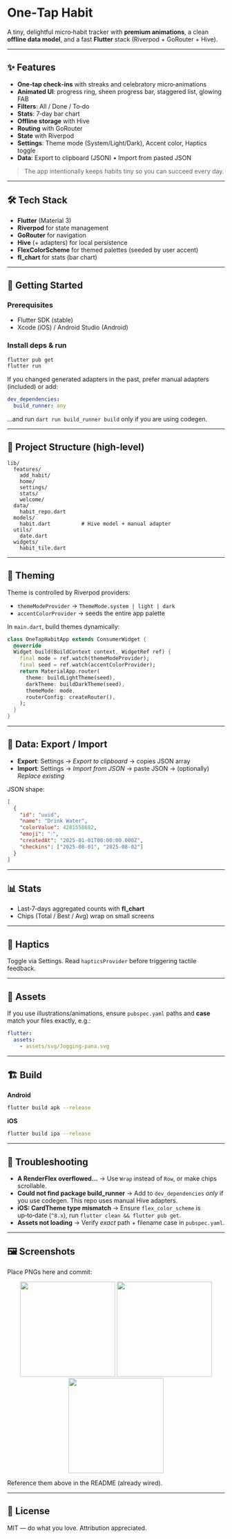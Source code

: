 # One‑Tap Habit

A tiny, delightful micro‑habit tracker with **premium animations**, a clean **offline data model**, and a fast **Flutter** stack (Riverpod + GoRouter + Hive).


---

## ✨ Features

* **One‑tap check‑ins** with streaks and celebratory micro‑animations
* **Animated UI**: progress ring, sheen progress bar, staggered list, glowing FAB
* **Filters**: All / Done / To‑do
* **Stats**: 7‑day bar chart
* **Offline storage** with Hive
* **Routing** with GoRouter
* **State** with Riverpod
* **Settings**: Theme mode (System/Light/Dark), Accent color, Haptics toggle
* **Data**: Export to clipboard (JSON) • Import from pasted JSON

> The app intentionally keeps habits tiny so you can succeed every day.

---

## 🛠️ Tech Stack

* **Flutter** (Material 3)
* **Riverpod** for state management
* **GoRouter** for navigation
* **Hive** (+ adapters) for local persistence
* **FlexColorScheme** for themed palettes (seeded by user accent)
* **fl\_chart** for stats (bar chart)

---

## 🚀 Getting Started

### Prerequisites

* Flutter SDK (stable)
* Xcode (iOS) / Android Studio (Android)

### Install deps & run

```bash
flutter pub get
flutter run
```

If you changed generated adapters in the past, prefer manual adapters (included) or add:

```yaml
dev_dependencies:
  build_runner: any
```

…and run `dart run build_runner build` only if you are using codegen.

---

## 📁 Project Structure (high‑level)

```
lib/
  features/
    add_habit/
    home/
    settings/
    stats/
    welcome/
  data/
    habit_repo.dart
  models/
    habit.dart          # Hive model + manual adapter
  utils/
    date.dart
  widgets/
    habit_tile.dart
```

---

## 🎨 Theming

Theme is controlled by Riverpod providers:

* `themeModeProvider` → `ThemeMode.system | light | dark`
* `accentColorProvider` → seeds the entire app palette

In `main.dart`, build themes dynamically:

```dart
class OneTapHabitApp extends ConsumerWidget {
  @override
  Widget build(BuildContext context, WidgetRef ref) {
    final mode = ref.watch(themeModeProvider);
    final seed = ref.watch(accentColorProvider);
    return MaterialApp.router(
      theme: buildLightTheme(seed),
      darkTheme: buildDarkTheme(seed),
      themeMode: mode,
      routerConfig: createRouter(),
    );
  }
}
```

---

## 💾 Data: Export / Import

* **Export**: Settings → *Export to clipboard* → copies JSON array
* **Import**: Settings → *Import from JSON* → paste JSON → (optionally) *Replace existing*

JSON shape:

```json
[
  {
    "id": "uuid",
    "name": "Drink Water",
    "colorValue": 4281558682,
    "emoji": "💧",
    "createdAt": "2025-01-01T00:00:00.000Z",
    "checkins": ["2025-08-01", "2025-08-02"]
  }
]
```

---

## 📊 Stats

* Last‑7‑days aggregated counts with **fl\_chart**
* Chips (Total / Best / Avg) wrap on small screens

---

## 🔔 Haptics

Toggle via Settings. Read `hapticsProvider` before triggering tactile feedback.

---

## 🧩 Assets

If you use illustrations/animations, ensure `pubspec.yaml` paths and **case** match your files exactly, e.g.:

```yaml
flutter:
  assets:
    - assets/svg/Jogging-pana.svg
```

---

## 🏗️ Build

**Android**

```bash
flutter build apk --release
```

**iOS**

```bash
flutter build ipa --release
```

---

## 🧰 Troubleshooting

* **A RenderFlex overflowed…** → Use `Wrap` instead of `Row`, or make chips scrollable.
* **Could not find package build\_runner** → Add to `dev_dependencies` *only* if you use codegen. This repo uses manual Hive adapters.
* **iOS: CardTheme type mismatch** → Ensure `flex_color_scheme` is up‑to‑date (`^8.x`), run `flutter clean && flutter pub get`.
* **Assets not loading** → Verify *exact* path + filename case in `pubspec.yaml`.

---

## 🖼️ Screenshots

Place PNGs here and commit:
<p align="center">
  <img src="/ss1.png" width="220" />
  <img src="/ss2.png" width="220" />
  <img src="/ss3.png" width="220" />
</p>



Reference them above in the README (already wired).

---

## 📄 License

MIT — do what you love. Attribution appreciated.
